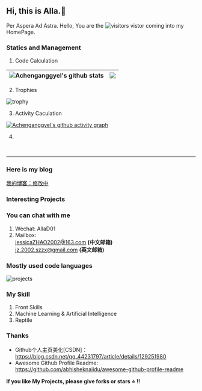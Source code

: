 ## Hi, this is Alla.🔭

Per Aspera Ad Astra.
Hello, You are the ![visitors](https://visitor-badge.glitch.me/badge?page_id=page.id&left_color=green&right_color=red) vistor coming into my HomePage.


### Statics and Management
1. Code Calculation

|<img align="center" src="https://github-readme-stats.vercel.app/api?username=Achenganggyel&count_private=true&show_icons=true&include_all_commits=true&hide_border=true" alt="Achenganggyel's github stats" /> | <img align="center" src="https://github-readme-stats.vercel.app/api/top-langs/?username=Achenganggyel&layout=compact&title_color=359697&icon_color=359697&hide_border=true" /> |
| ------------- | ------------- |

2. Trophies

![trophy](https://github-profile-trophy.vercel.app/?username=Achenganggyel&row=2&column=5)

3. Activity Caculation
   
[![Achenganggyel's github activity graph](https://github-readme-activity-graph.cyclic.app/graph?username=Achenganggyel&theme=dracula)](https://github.com/Achenganggyel/github-readme-activity-graph)

4. 


<br>

----

### Here is my blog
[我的博客：修改中]()

### Interesting Projects

### You can chat with me
1. Wechat: AllaD01
2. Mailbox: <br/>
   jessicaZHAO2002@163.com **(中文邮箱)** <br/>
   jz.2002.szzx@gmail.com **(英文邮箱)**

### Mostly used code languages
![projects](https://skillicons.dev/icons?i=ts,js,vue,react,nodejs,express,webpack,vite,python,mongodb)

### My Skill
1. Front Skills
2. Machine Learning & Artificial Intelligence
3. Reptile

### Thanks
- Github个人主页美化[CSDN]：https://blog.csdn.net/qq_44231797/article/details/129251980
- Awesome Github Profile Readme: https://github.com/abhisheknaiidu/awesome-github-profile-readme


**If you like My Projects, please give forks or stars :star: !!**

